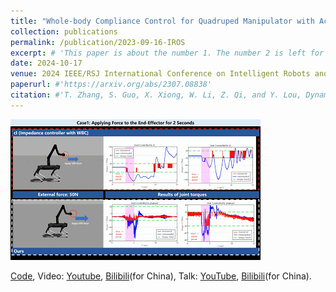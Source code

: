 ```yaml
---
title: "Whole-body Compliance Control for Quadruped Manipulator with Actuation Saturation of Joint Torque and Ground Friction"
collection: publications
permalink: /publication/2023-09-16-IROS
excerpt: # 'This paper is about the number 1. The number 2 is left for future work.'
date: 2024-10-17
venue: 2024 IEEE/RSJ International Conference on Intelligent Robots and Systems (IROS)
paperurl: #'https://arxiv.org/abs/2307.08838'
citation: #'T. Zhang, S. Guo, X. Xiong, W. Li, Z. Qi, and Y. Lou, Dynamic Object Tracking for Quadruped Manipulator with Spherical Image-Based Approach. arXiv preprint arXiv:2307.08838.'
---
```


![compliant](..\images\publication\compliant.gif)

[Code](https://github.com/skywoodsz/qm_control/tree/feature-compliance), Video: [Youtube](https://youtu.be/gK7PCxNsuZ8), [Bilibili](https://www.bilibili.com/video/BV1dy421e7PZ)(for China), Talk: [YouTube](https://youtu.be/jV2PTHsnLIg), [Bilibili](https://www.bilibili.com/video/BV1XN27YxEhK)(for China).
